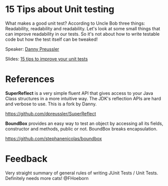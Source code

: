 # 15 Tips about Unit testing

What makes a good unit test? 
According to Uncle Bob three things: Readability, readability and readability.
Let's look at some small things that can improve readability in our tests.
So it's not about how to write testable code but how the test itself can be tweaked!

Speaker: [Danny Preussler](https://github.com/dpreussler)

Slides: [15 tips to improve your unit tests](Unittesting_tipps_preussler.pdf)

# References

**SuperReflect** is a very simple fluent API that gives access to your Java Class structures in a more intuitive way. The JDK's reflection APIs are hard and verbose to use. This is a fork by Danny.

https://github.com/dpreussler/SuperReflect

**BoundBox** provides an easy way to test an object by accessing all its fields, constructor and methods, public or not. BoundBox breaks encapsulation.

https://github.com/stephanenicolas/boundbox

# Feedback
Very straight summary of general rules of writing JUnit Tests / Unit Tests. Definitely needs more cats! 
@FHoeborn
